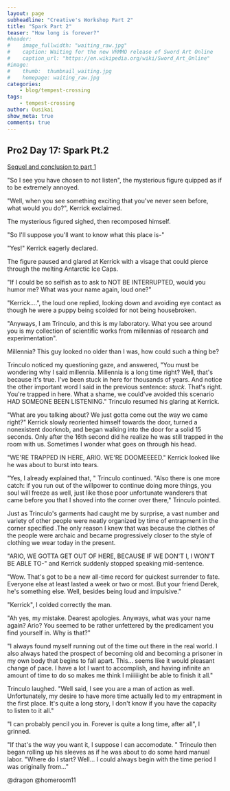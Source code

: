 ```yaml
---
layout: page
subheadline: "Creative's Workshop Part 2"
title: "Spark Part 2"
teaser: "How long is forever?"
#header:
#    image_fullwidth: "waiting_raw.jpg"
#    caption: Waiting for the new VRMMO release of Sword Art Online
#    caption_url: "https://en.wikipedia.org/wiki/Sword_Art_Online"
#image:
#    thumb:  thumbnail_waiting.jpg
#    homepage: waiting_raw.jpg
categories:
    - blog/tempest-crossing
tags:
    - tempest-crossing 
author: Ousikai
show_meta: true
comments: true
---
```

## Pro2 Day 17: Spark Pt.2
[Sequel and conclusion to part 1](https://pro2.akimbo.com/t/oscar-k-sandoval-rivera-dailies-tempest-crossing-begins/27179/51?u=mtfallsvr) 
 
"So I see you have chosen to not listen", the mysterious figure quipped as if to be extremely annoyed.

"Well, when you see something exciting that you've never seen before, what would you do?", Kerrick exclaimed. 

The mysterious figured sighed, then recomposed himself. 

"So I'll suppose you'll want to know what this place is-"

"Yes!" Kerrick eagerly declared.

The figure paused and glared at Kerrick with a visage that could pierce through the melting Antarctic Ice Caps.

"If I could be so selfish as to ask to NOT BE INTERRUPTED, would you humor me? What was your name again, loud one?"

"Kerrick....", the loud one replied, looking down and avoiding eye contact as though he were a puppy being scolded for not being housebroken.

"Anyways, I am Trinculo, and this is my laboratory. What you see around you is my collection of scientific works from millennias of research and experimentation". 

Millennia? This guy looked no older than I was, how could such a thing be? 

Trinculo noticed my questioning gaze, and answered, "You must be wondering why I said millennia. Millennia is a long time right? Well, that's because it's true. I've been stuck in here for thousands of years. And notice the other important word I said in the previous sentence: *stuck*. That's right. You're trapped in here. What a shame, we could've avoided this scenario HAD SOMEONE BEEN LISTENING." Trinculo resumed his glaring at Kerrick. 

"What are you talking about? We just gotta come out the way we came right?" Kerrick slowly reoriented himself towards the door, turned a nonexistent doorknob, and began walking into the door for a solid 15 seconds.  Only after the 16th second did he realize he was still trapped in the room with us. Sometimes I wonder what goes on through his head. 

"WE'RE TRAPPED IN HERE, ARIO. WE'RE DOOMEEEED." Kerrick looked like he was about to burst into tears. 

"Yes, I already explained that, " Trinculo continued. "Also there is one more catch: if you run out of the willpower to continue doing more things, you soul will freeze as well, just like those poor unfortunate wanderers that came before you that I shoved into the corner over there," Trinculo pointed.

Just as Trinculo's garments had caught me by surprise, a vast number and variety of other people were neatly organized by time of entrapment in the corner specified .The only reason I knew that was because the clothes of the people were archaic and became progressively closer to the style of clothing we wear today in the present. 

"ARIO, WE GOTTA GET OUT OF HERE, BECAUSE IF WE DON'T I, I WON'T BE ABLE TO-" and Kerrick suddenly stopped speaking mid-sentence. 

"Wow. That's got to be a new all-time record for quickest surrender to fate. Everyone else at least lasted a week or two or most. But your friend Derek, he's something else. Well, besides being loud and impulsive."

"Kerrick", I colded correctly the man. 

"Ah yes, my mistake. Dearest apologies. Anyways, what was your name again? Ario? You seemed to be rather unfettered by the predicament you find yourself in. Why is that?"

"I always found myself running out of the time out there in the real world. I also always hated the prospect of becoming old and becoming a prisoner in my own body that begins to fall apart. This... seems like it would pleasant change of pace. I have a lot I want to accomplish, and having infinite an amount of time to do so makes me think I miiiiiight be able to finish it all."

Trinculo laughed. "Well said, I see you are a man of action as well. Unfortunately, my desire to have more time actually led to my entrapment in the first place. It's quite a long story, I don't know if you have the capacity to listen to it all."

"I can probably pencil you in. Forever is quite a long time, after all", I grinned. 

"If that's the way you want it, I suppose I can accomodate. " Trinculo then began rolling up his sleeves as if he was about to do some hard manual labor. "Where do I start? Well... I could always begin with the time period I was originally from..."

@dragon @homeroom11
